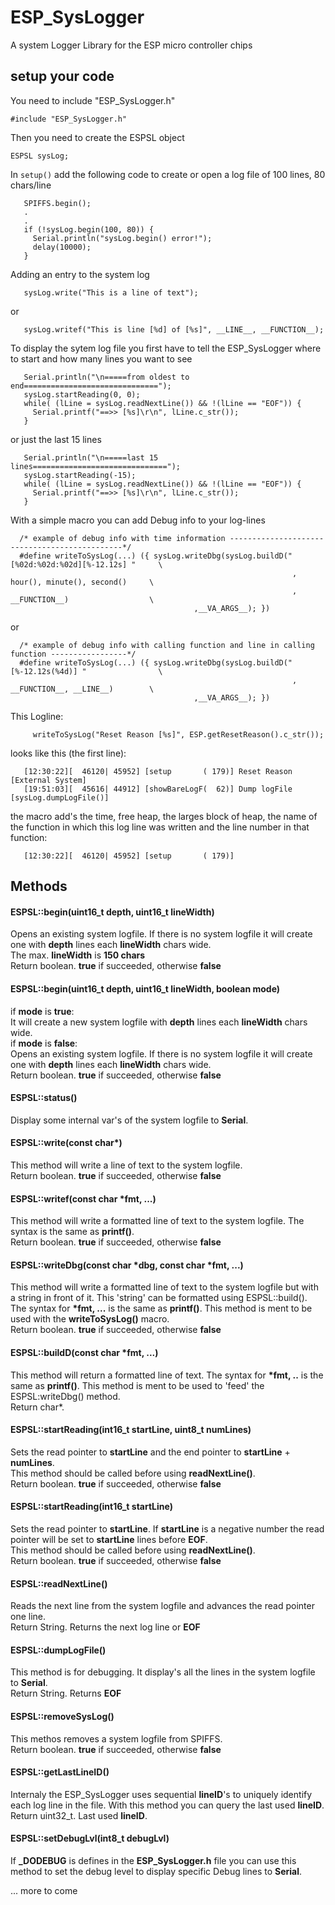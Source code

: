 # ESP_SysLogger
A system Logger Library for the ESP micro controller chips

## setup your code

You need to include "ESP_SysLogger.h"
```
#include "ESP_SysLogger.h"
```

Then you need to create the ESPSL object 
```
ESPSL sysLog;
```
In `setup()` add the following code to create or open a log file of 100 lines, 80 chars/line
```
   SPIFFS.begin();
   .
   .
   if (!sysLog.begin(100, 80)) {
     Serial.println("sysLog.begin() error!");
     delay(10000);
   }
```
Adding an entry to the system log 
```
   sysLog.write("This is a line of text");
```
or
```
   sysLog.writef("This is line [%d] of [%s]", __LINE__, __FUNCTION__);
```
To display the sytem log file you first have to tell the ESP_SysLogger where to start
and how many lines you want to see
```
   Serial.println("\n=====from oldest to end==============================");
   sysLog.startReading(0, 0);
   while( (lLine = sysLog.readNextLine()) && !(lLine == "EOF")) {
     Serial.printf("==>> [%s]\r\n", lLine.c_str());
   }
```
or just the last 15 lines
```
   Serial.println("\n=====last 15 lines==============================");
   sysLog.startReading(-15);
   while( (lLine = sysLog.readNextLine()) && !(lLine == "EOF")) {
     Serial.printf("==>> [%s]\r\n", lLine.c_str());
   }
```

With a simple macro you can add Debug info to your log-lines
```
  /* example of debug info with time information ----------------------------------------------*/
  #define writeToSysLog(...) ({ sysLog.writeDbg(sysLog.buildD("[%02d:%02d:%02d][%-12.12s] "     \
                                                               , hour(), minute(), second()     \
                                                               , __FUNCTION__)                  \
                                         ,__VA_ARGS__); })
```
or
```
  /* example of debug info with calling function and line in calling function -----------------*/
  #define writeToSysLog(...) ({ sysLog.writeDbg(sysLog.buildD("[%-12.12s(%4d)] "                \
                                                               , __FUNCTION__, __LINE__)        \
                                         ,__VA_ARGS__); })
```
This Logline:
```
     writeToSysLog("Reset Reason [%s]", ESP.getResetReason().c_str());
```
looks like this (the first line):
```
   [12:30:22][  46120| 45952] [setup       ( 179)] Reset Reason [External System] 
   [19:51:03][  45616| 44912] [showBareLogF(  62)] Dump logFile [sysLog.dumpLogFile()]
```
the macro add's the time, free heap, the larges block of heap, the name of the function in which this
log line was written and the line number in that function:
```
   [12:30:22][  46120| 45952] [setup       ( 179)]
```

## Methods

#### ESPSL::begin(uint16_t depth,  uint16_t lineWidth)
Opens an existing system logfile. If there is no system logfile
it will create one with **depth** lines each **lineWidth** chars wide.
<br>
The max. **lineWidth** is **150 chars**
<br>
Return boolean. **true** if succeeded, otherwise **false**


#### ESPSL::begin(uint16_t depth,  uint16_t lineWidth, boolean mode)
if **mode** is **true**:<br>
It will create a new system logfile with **depth** lines each **lineWidth** chars wide.
<br>
if **mode** is **false**:<br>
Opens an existing system logfile. If there is no system logfile
it will create one with **depth** lines each **lineWidth** chars wide.
<br>
Return boolean. **true** if succeeded, otherwise **false**


#### ESPSL::status()
Display some internal var's of the system logfile to **Serial**.


#### ESPSL::write(const char*)
This method will write a line of text to the system logfile.
<br>
Return boolean. **true** if succeeded, otherwise **false**


#### ESPSL::writef(const char \*fmt, ...)
This method will write a formatted line of text to the system logfile.
The syntax is the same as **printf()**.
<br>
Return boolean. **true** if succeeded, otherwise **false**


#### ESPSL::writeDbg(const char *dbg, const char *fmt, ...)
This method will write a formatted line of text to the system logfile but with
a string in front of it. This 'string' can be formatted using ESPSL::build().
The syntax for **\*fmt, ...** is the same as **printf()**.
This method is ment to be used with the **writeToSysLog()** macro.
<br>
Return boolean. **true** if succeeded, otherwise **false**


#### ESPSL::buildD(const char *fmt, ...)
This method will return a formatted line of text.
The syntax for **\*fmt, ..** is the same as **printf()**.
This method is ment to be used to 'feed' the ESPSL:writeDbg() 
method.
<br>
Return char\*. 


#### ESPSL::startReading(int16_t startLine, uint8_t numLines)
Sets the read pointer to **startLine** and the end pointer to
**startLine** + **numLines**.
<br>
This method should be called before using **readNextLine()**.
<br>
Return boolean. **true** if succeeded, otherwise **false**


#### ESPSL::startReading(int16_t startLine)
Sets the read pointer to **startLine**. If **startLine** is a negative
number the read pointer will be set to **startLine** lines before **EOF**.
<br>
This method should be called before using **readNextLine()**.
<br>
Return boolean. **true** if succeeded, otherwise **false**


#### ESPSL::readNextLine()
Reads the next line from the system logfile and advances the read pointer one line.
<br>
Return String. Returns the next log line or **EOF**


#### ESPSL::dumpLogFile()
This method is for debugging. It display's all the lines in the
system logfile to **Serial**.
<br>
Return String. Returns **EOF**


#### ESPSL::removeSysLog()
This methos removes a system logfile from SPIFFS.
<br>
Return boolean. **true** if succeeded, otherwise **false**


#### ESPSL::getLastLineID()
Internaly the ESP_SysLogger uses sequential **lineID**'s to uniquely
identify each log line in the file. With this method you can query
the last used **lineID**.
<br>
Return uint32_t. Last used **lineID**.


#### ESPSL::setDebugLvl(int8_t debugLvl)
If **_DODEBUG** is defines in the **ESP_SysLogger.h** file you can use this
method to set the debug level to display specific Debug lines to **Serial**.


... more to come
